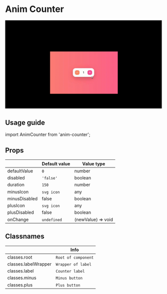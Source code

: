 # Anim Counter

![](./demo.gif)

## Usage guide

import AnimCounter from 'anim-counter';

## Props

|                |Default value                          |Value type                         |
|----------------|-------------------------------|-----------------------------|
|defaultValue|`0`|number|
|disabled|`'false'`|boolean|
|duration|`150`|number|
|minusIcon|`svg icon`|any|
|minusDisabled|false|boolean|
|plusIcon|`svg icon`|any|
|plusDisabled|false|boolean|
|onChange|`undefined`|(newValue) => void|

## Classnames

|                |Info                                                   |
|----------------|-------------------------------|
|classes.root|`Root of component`|
|classes.labelWrapper|`Wrapper of label`|
|classes.label|`Counter label`|
|classes.minus|`Minus button`|
|classes.plus|`Plus button`|